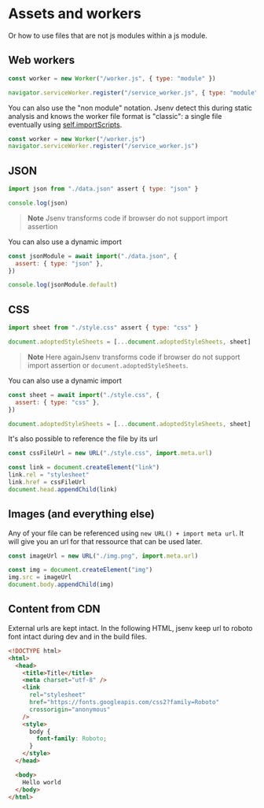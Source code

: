 # Assets and workers

Or how to use files that are not js modules within a js module.

## Web workers

```js
const worker = new Worker("/worker.js", { type: "module" })
```

```js
navigator.serviceWorker.register("/service_worker.js", { type: "module" })
```

You can also use the "non module" notation. Jsenv detect this during static analysis and knows the worker file format is "classic": a single file eventually using [self.importScripts](https://developer.mozilla.org/en-US/docs/Web/API/WorkerGlobalScope/importScripts).

```js
const worker = new Worker("/worker.js")
navigator.serviceWorker.register("/service_worker.js")
```

## JSON

```js
import json from "./data.json" assert { type: "json" }

console.log(json)
```

> **Note**
> Jsenv transforms code if browser do not support import assertion

You can also use a dynamic import

```js
const jsonModule = await import("./data.json", {
  assert: { type: "json" },
})

console.log(jsonModule.default)
```

## CSS

```js
import sheet from "./style.css" assert { type: "css" }

document.adoptedStyleSheets = [...document.adoptedStyleSheets, sheet]
```

> **Note**
> Here againJsenv transforms code if browser do not support import assertion or `document.adoptedStyleSheets`.

You can also use a dynamic import

```js
const sheet = await import("./style.css", {
  assert: { type: "css" },
})

document.adoptedStyleSheets = [...document.adoptedStyleSheets, sheet]
```

It's also possible to reference the file by its url

```js
const cssFileUrl = new URL("./style.css", import.meta.url)

const link = document.createElement("link")
link.rel = "stylesheet"
link.href = cssFileUrl
document.head.appendChild(link)
```

## Images (and everything else)

Any of your file can be referenced using `new URL() + import meta url`. It will give you an url for that ressource that can be used later.

```js
const imageUrl = new URL("./img.png", import.meta.url)

const img = document.createElement("img")
img.src = imageUrl
document.body.appendChild(img)
```

## Content from CDN

External urls are kept intact. In the following HTML, jsenv keep url to roboto font intact during dev and in the build files.

```html
<!DOCTYPE html>
<html>
  <head>
    <title>Title</title>
    <meta charset="utf-8" />
    <link
      rel="stylesheet"
      href="https://fonts.googleapis.com/css2?family=Roboto"
      crossorigin="anonymous"
    />
    <style>
      body {
        font-family: Roboto;
      }
    </style>
  </head>

  <body>
    Hello world
  </body>
</html>
```

<!-- Part below commented until the jsenv plugin for http urls is done -->
<!-- There is 2 circumstances where you might want to change this default behaviour:

1. You want to remove dependency to external urls in your build files
2. You want to transform code served by the CDN before it gets executed

## Remove CDN urls during build

Pass "preservedUrls" to "buildProject".

```diff
import { buildProject } from "@jsenv/core"

await buildProject({
  projectDirectoryUrl: new URL("./", import.meta.url),
  buildDirectoryRelativeUrl: "dist",
  entryPoints: {
    "./main.html": "main.prod.html",
  },
  format: "esmodule",
+ preservedUrls: {
+   "https://fonts.googleapis.com/": false
+ }
})
```

Each url associated to false using "preservedUrls" will be fetched and turned into a file. The HTML file generated in the build directory will use a relative url instead of the CDN url.

```diff
<link
   rel="stylesheet"
-  href="https://fonts.googleapis.com/css2?family=Roboto"
+  href="assets/roboto_32789f.css"
/>
```

## Transform code served by CDN

For this use case let's assume you want to execute JavaScript from a CDN but code served by the CDN cannot be executed as it is. For example if you need to support old browsers where import/export is not supported.

```js
import { h, render } from "https://cdn.skypack.dev/preact@10.6.4"
```

To make this happen, tell jsenv it can transform code behind "`https://cdn.skypack.dev/preact@10.6.4`" using "preservedUrls":

```diff
import { buildProject } from "@jsenv/core"

await buildProject({
  projectDirectoryUrl: new URL("./", import.meta.url),
  buildDirectoryRelativeUrl: "dist",
  entryPoints: {
    "./main.html": "main.prod.html",
  },
  format: "esmodule",
+ preservedUrls: {
+   "https://cdn.skypack.dev/preact@10.6.4": false
+ }
})
```

When you pass a custom "preservedUrls" to "buildProject" it's recommended to also pass it to "startDevServer" and "executeTestPlan". -->

<!-- ### With customCompilers

You can import non-js ressources using static import as shown below

```js
import text from "./data.txt"

console.log(text)
```

However this cannot run directly in the browser. It needs to be transformed to be executable by a browser.
This can be achieved by associating `"**/*.txt"` with `textToJsModule` in [customCompilers](https://github.com/jsenv/jsenv-core/blob/master/docs/shared-parameters.md#customcompilers). -->
